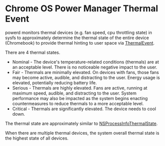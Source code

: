  # Chrome OS Power Manager Thermal Event

powerd monitors thermal devices (e.g. fan speed, cpu throttling state) in sysfs
to approximately determine the thermal state of the entire device (Chromebook)
to provide thermal hinting to user space via [ThermalEvent].

There are 4 thermal states.
* Nominal - The device's temperature-related conditions (thermals) are at an
acceptable level. There is no noticeable negative impact to the user.
* Fair - Thermals are minimally elevated. On devices with fans, those fans may
become active, audible, and distracting to the user. Energy usage is elevated,
potentially reducing battery life.
* Serious - Thermals are highly elevated. Fans are active, running at maximum
speed, audible, and distracting to the user. System performance may also be
impacted as the system begins enacting countermeasures to reduce thermals to a
more acceptable level.
* Critical - Thermals are significantly elevated. The device needs to cool down.

The thermal state are approximately similar to [NSProcessInfoThermalState].

When there are multiple thermal devices, the system overall thermal state is the
highest state of all devices.

[NSProcessInfoThermalState]: https://developer.apple.com/library/archive/documentation/Performance/Conceptual/power_efficiency_guidelines_osx/RespondToThermalStateChanges.html
[ThermalEvent]: https://chromium.googlesource.com/chromiumos/platform/system_api/+/master/dbus/power_manager/thermal.proto
